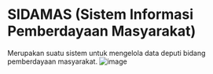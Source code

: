 # SIDAMAS (Sistem Informasi Pemberdayaan Masyarakat)

Merupakan suatu sistem untuk mengelola data deputi bidang pemberdayaan masyarakat.
![image](https://github.com/Digen12/sidamas/assets/68785569/3669291c-50ed-4cdc-b971-64c8c652713b)

